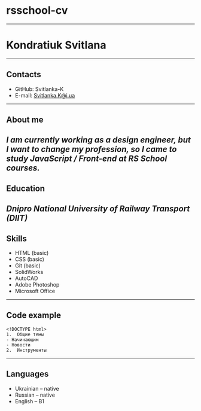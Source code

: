 # rsschool-cv
---
# Kondratiuk Svitlana
---
## Contacts
*	GitHub: Svitlanka-K
*	E-mail: Svitlanka.K@i.ua
---
## About me
***I am currently working as a design engineer, 
but I want to change my profession, 
so I came to study JavaScript / Front-end at RS School courses.***
---
## Education
***Dnipro National University of Railway Transport (DIIT)***
---
## Skills
* HTML (basic)
*	CSS (basic)
* Git (basic)
*	SolidWorks
*	AutoСAD
*	Adobe Photoshop
*	Microsoft Office
---
## Code example
```
<!DOCTYPE html>
1.	Общие темы
- Начинающим
- Новости
2.	Инструменты
```
---
## Languages
* Ukrainian – native
* Russian – native
* English – B1
